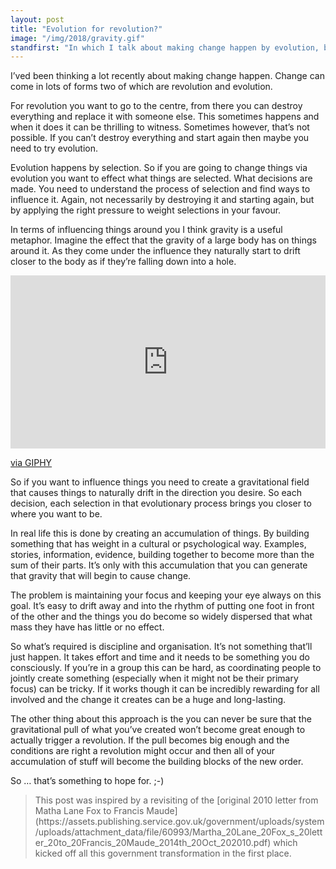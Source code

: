 ```yaml
---
layout: post
title: "Evolution for revolution?"
image: "/img/2018/gravity.gif"
standfirst: "In which I talk about making change happen by evolution, but then talk about evolution as if it was affected by gravity, which it is, but not in the way I suggest. It’s rather a clumsy metaphor but hopefully the point I’m making isn’t too obscured by that, or by this needlessly long preamble for that matter."
---
```


I’ved been thinking a lot recently about making change happen. Change can come in lots of forms two of which are revolution and evolution.

For revolution you want to go to the centre, from there you can destroy everything and replace it with someone else. This sometimes happens and when it does it can be thrilling to witness. Sometimes however, that’s not possible. If you can’t destroy everything and start again then maybe you need to try evolution.

Evolution happens by selection. So if you are going to change things via evolution you want to effect what things are selected. What decisions are made. You need to understand the process of selection and find ways to influence it. Again, not necessarily by destroying it and starting again, but by applying the right pressure to weight selections in your favour.

In terms of influencing things around you I think gravity is a useful metaphor. Imagine the effect that the gravity of a large body has on things around it. As they come under the influence they naturally start to drift closer to the body as if they’re falling down into a hole.

<div style="width:100%;height:0;padding-bottom:55%;position:relative;"><iframe src="https://giphy.com/embed/125slz3X3tqb84" width="100%" height="100%" style="position:absolute" frameBorder="0" class="giphy-embed" allowFullScreen></iframe></div><p><a href="https://giphy.com/gifs/animated-125slz3X3tqb84">via GIPHY</a></p>

So if you want to influence things you need to create a gravitational field that causes things to naturally drift in the direction you desire. So each decision, each selection in that evolutionary process brings you closer to where you want to be.

In real life this is done by creating an accumulation of things. By building something that has weight in a cultural or psychological way. Examples, stories, information, evidence, building together to become more than the sum of their parts. It’s only with this accumulation that you can generate that gravity that will begin to cause change.

The problem is maintaining your focus and keeping your eye always on this goal. It’s easy to drift away and into the rhythm of putting one foot in front of the other and the things you do become so widely dispersed that what mass they have has little or no effect.

So what’s required is discipline and organisation. It’s not something that’ll just happen. It takes effort and time and it needs to be something you do consciously. If you’re in a group this can be hard,  as coordinating people to jointly create something (especially when it might not be their primary focus) can be tricky. If it works though it can be incredibly rewarding for all involved and the change it creates can be a huge and long-lasting.

The other thing about this approach is the you can never be sure that the gravitational pull of what you’ve created won’t become great enough to actually trigger a revolution. If the pull becomes big enough and the conditions are right a revolution might occur and then all of your accumulation of stuff will become the building blocks of the new order.

So … that’s something to hope for. ;-)

<blockquote class="aside">
This post was inspired by a revisiting of the [original 2010 letter from Matha Lane Fox to Francis Maude](https://assets.publishing.service.gov.uk/government/uploads/system/uploads/attachment_data/file/60993/Martha_20Lane_20Fox_s_20letter_20to_20Francis_20Maude_2014th_20Oct_202010.pdf) which kicked off all this government transformation in the first place.
</blockquote>
